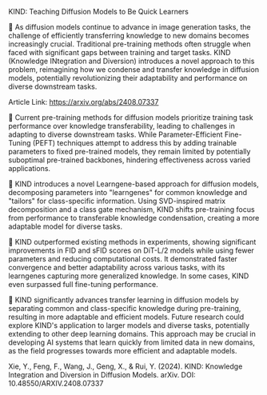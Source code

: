 KIND: Teaching Diffusion Models to Be Quick Learners

📌 As diffusion models continue to advance in image generation tasks, the challenge of efficiently transferring knowledge to new domains becomes increasingly crucial. Traditional pre-training methods often struggle when faced with significant gaps between training and target tasks. KIND (Knowledge INtegration and Diversion) introduces a novel approach to this problem, reimagining how we condense and transfer knowledge in diffusion models, potentially revolutionizing their adaptability and performance on diverse downstream tasks.

Article Link: https://arxiv.org/abs/2408.07337

🔹 Current pre-training methods for diffusion models prioritize training task performance over knowledge transferability, leading to challenges in adapting to diverse downstream tasks. While Parameter-Efficient Fine-Tuning (PEFT) techniques attempt to address this by adding trainable parameters to fixed pre-trained models, they remain limited by potentially suboptimal pre-trained backbones, hindering effectiveness across varied applications.

🔹 KIND introduces a novel Learngene-based approach for diffusion models, decomposing parameters into "learngenes" for common knowledge and "tailors" for class-specific information. Using SVD-inspired matrix decomposition and a class gate mechanism, KIND shifts pre-training focus from performance to transferable knowledge condensation, creating a more adaptable model for diverse tasks.

🔹 KIND outperformed existing methods in experiments, showing significant improvements in FID and sFID scores on DiT-L/2 models while using fewer parameters and reducing computational costs. It demonstrated faster convergence and better adaptability across various tasks, with its learngenes capturing more generalized knowledge. In some cases, KIND even surpassed full fine-tuning performance.

🔹 KIND significantly advances transfer learning in diffusion models by separating common and class-specific knowledge during pre-training, resulting in more adaptable and efficient models. Future research could explore KIND's application to larger models and diverse tasks, potentially extending to other deep learning domains. This approach may be crucial in developing AI systems that learn quickly from limited data in new domains, as the field progresses towards more efficient and adaptable models.

Xie, Y., Feng, F., Wang, J., Geng, X., & Rui, Y. (2024). KIND: Knowledge Integration and Diversion in Diffusion Models. arXiv. DOI: 10.48550/ARXIV.2408.07337